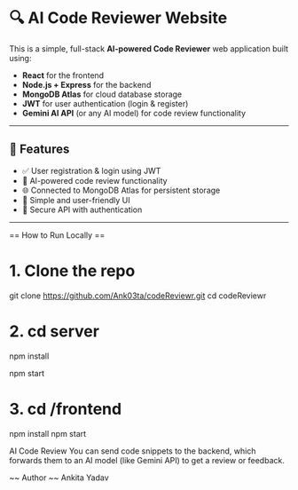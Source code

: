 # 🔍 AI Code Reviewer Website

This is a simple, full-stack **AI-powered Code Reviewer** web application built using:

- **React** for the frontend  
- **Node.js + Express** for the backend  
- **MongoDB Atlas** for cloud database storage  
- **JWT** for user authentication (login & register)  
- **Gemini AI API** (or any AI model) for code review functionality

---

## 🚀 Features

- ✅ User registration & login using JWT
- 🧠 AI-powered code review functionality
- 🌐 Connected to MongoDB Atlas for persistent storage
- 🎯 Simple and user-friendly UI
- 🔐 Secure API with authentication

---
== How to Run Locally ==

# 1. Clone the repo
git clone https://github.com/Ank03ta/codeReviewr.git
cd codeReviewr

# 2. cd server
npm install

npm start

# 3. cd /frontend
npm install
npm start

 AI Code Review
You can send code snippets to the backend, which forwards them to an AI model (like Gemini API) to get a review or feedback.

 ~~ Author ~~
Ankita Yadav


